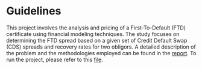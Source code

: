# Guidelines
This project involves the analysis and pricing of a First-To-Default (FTD) certificate using financial modeling techniques. The study focuses on determining the FTD spread based on a given set of Credit Default Swap (CDS) spreads and recovery rates for two obligors. A detailed description of the problem and the methodologies employed can be found in the [report](https://github.com/alehowe/Certificate-Pricing/blob/main/Certificate_Pricing_HoweAlessandroJohn.pdf).
To run the project, please refer to this [file](https://github.com/alehowe/Certificate-Pricing/blob/main/Run_PricingProject.m).

